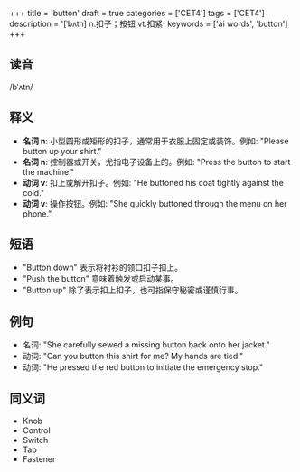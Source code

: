 +++
title = 'button'
draft = true
categories = ['CET4']
tags = ['CET4']
description = '[ˈbʌtn] n.扣子；按钮 vt.扣紧'
keywords = ['ai words', 'button']
+++

## 读音
/bˈʌtn/

## 释义
- **名词 n**: 小型圆形或矩形的扣子，通常用于衣服上固定或装饰。例如: "Please button up your shirt."
- **名词 n**: 控制器或开关，尤指电子设备上的。例如: "Press the button to start the machine."
- **动词 v**: 扣上或解开扣子。例如: "He buttoned his coat tightly against the cold."
- **动词 v**: 操作按钮。例如: "She quickly buttoned through the menu on her phone."

## 短语
- "Button down" 表示将衬衫的领口扣子扣上。
- "Push the button" 意味着触发或启动某事。
- "Button up" 除了表示扣上扣子，也可指保守秘密或谨慎行事。

## 例句
- 名词: "She carefully sewed a missing button back onto her jacket."
- 动词: "Can you button this shirt for me? My hands are tied."
- 动词: "He pressed the red button to initiate the emergency stop."

## 同义词
- Knob
- Control
- Switch
- Tab
- Fastener
